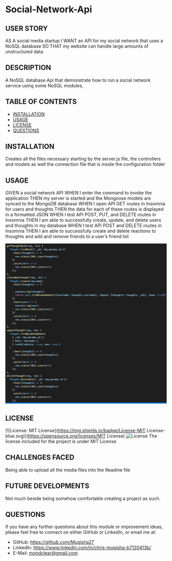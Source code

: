 # Social-Network-Api


## USER STORY
AS A social media startup
I WANT an API for my social network that uses a NoSQL database
SO THAT my website can handle large amounts of unstructured data


## DESCRIPTION
A NoSQL database Api that demonstrate how to run a social network service using some NoSQL modules,

## TABLE OF CONTENTS
- [INSTALLATION](#installation)
- [USAGE](#usage)
- [LICENSE](#license)
- [QUESTIONS](#questions)

## INSTALLATION
Creates all the files necessary starting by the server.js file, the controllers and models as well the connection file that is inside the configuration folder

    
## USAGE
GIVEN a social network API
WHEN I enter the command to invoke the application
THEN my server is started and the Mongoose models are synced to the MongoDB database
WHEN I open API GET routes in Insomnia for users and thoughts
THEN the data for each of these routes is displayed in a formatted JSON
WHEN I test API POST, PUT, and DELETE routes in Insomnia
THEN I am able to successfully create, update, and delete users and thoughts in my database
WHEN I test API POST and DELETE routes in Insomnia
THEN I am able to successfully create and delete reactions to thoughts and add and remove friends to a user’s friend list

![Usage](img/screenshot.png)
    
## LICENSE
[![License: MIT License](https://img.shields.io/badge/License-MIT License-blue.svg)](https://opensource.org/licenses/MIT License)
![License](images/Users/chrismugisha/Desktop/readm/images/license.png)
The license included for the project is under MIT License

## CHALLENGES FACED
Being able to upload all the media files into the Readme file

## FUTURE DEVELOPMENTS
Not much beside being somehow comfortable creating a project as such.


## QUESTIONS
If you have any further questions about this module or improvement ideas, please feel free to connect on either GitHub or LinkedIn, or email me at:
* GitHub: https://github.com/Mugisha27
* LinkedIn: https://www.linkedin.com/in/chris-mugisha-b7120413b/
* E-Mail: mondclear@gmail.com
